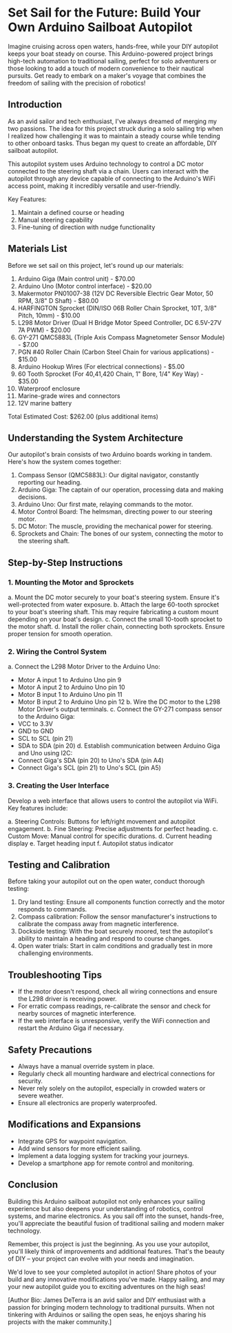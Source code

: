 # Set Sail for the Future: Build Your Own Arduino Sailboat Autopilot

Imagine cruising across open waters, hands-free, while your DIY autopilot keeps your boat steady on course. This Arduino-powered project brings high-tech automation to traditional sailing, perfect for solo adventurers or those looking to add a touch of modern convenience to their nautical pursuits. Get ready to embark on a maker's voyage that combines the freedom of sailing with the precision of robotics!

## Introduction

As an avid sailor and tech enthusiast, I've always dreamed of merging my two passions. The idea for this project struck during a solo sailing trip when I realized how challenging it was to maintain a steady course while tending to other onboard tasks. Thus began my quest to create an affordable, DIY sailboat autopilot.

This autopilot system uses Arduino technology to control a DC motor connected to the steering shaft via a chain. Users can interact with the autopilot through any device capable of connecting to the Arduino's WiFi access point, making it incredibly versatile and user-friendly.

Key Features:
1. Maintain a defined course or heading
2. Manual steering capability
3. Fine-tuning of direction with nudge functionality

## Materials List

Before we set sail on this project, let's round up our materials:

1. Arduino Giga (Main control unit) - $70.00
2. Arduino Uno (Motor control interface) - $20.00
3. Makermotor PN01007-38 (12V DC Reversible Electric Gear Motor, 50 RPM, 3/8" D Shaft) - $80.00
4. HARFINGTON Sprocket (DIN/ISO 06B Roller Chain Sprocket, 10T, 3/8" Pitch, 10mm) - $10.00
5. L298 Motor Driver (Dual H Bridge Motor Speed Controller, DC 6.5V-27V 7A PWM) - $20.00
6. GY-271 QMC5883L (Triple Axis Compass Magnetometer Sensor Module) - $7.00
7. PGN #40 Roller Chain (Carbon Steel Chain for various applications) - $15.00
8. Arduino Hookup Wires (For electrical connections) - $5.00
9. 60 Tooth Sprocket (For 40,41,420 Chain, 1" Bore, 1/4" Key Way) - $35.00
10. Waterproof enclosure
11. Marine-grade wires and connectors
12. 12V marine battery

Total Estimated Cost: $262.00 (plus additional items)

## Understanding the System Architecture

Our autopilot's brain consists of two Arduino boards working in tandem. Here's how the system comes together:

1. Compass Sensor (QMC5883L): Our digital navigator, constantly reporting our heading.
2. Arduino Giga: The captain of our operation, processing data and making decisions.
3. Arduino Uno: Our first mate, relaying commands to the motor.
4. Motor Control Board: The helmsman, directing power to our steering motor.
5. DC Motor: The muscle, providing the mechanical power for steering.
6. Sprockets and Chain: The bones of our system, connecting the motor to the steering shaft.

## Step-by-Step Instructions

### 1. Mounting the Motor and Sprockets

a. Mount the DC motor securely to your boat's steering system. Ensure it's well-protected from water exposure.
b. Attach the large 60-tooth sprocket to your boat's steering shaft. This may require fabricating a custom mount depending on your boat's design.
c. Connect the small 10-tooth sprocket to the motor shaft.
d. Install the roller chain, connecting both sprockets. Ensure proper tension for smooth operation.

### 2. Wiring the Control System

a. Connect the L298 Motor Driver to the Arduino Uno:
   - Motor A input 1 to Arduino Uno pin 9
   - Motor A input 2 to Arduino Uno pin 10
   - Motor B input 1 to Arduino Uno pin 11
   - Motor B input 2 to Arduino Uno pin 12
b. Wire the DC motor to the L298 Motor Driver's output terminals.
c. Connect the GY-271 compass sensor to the Arduino Giga:
   - VCC to 3.3V
   - GND to GND
   - SCL to SCL (pin 21)
   - SDA to SDA (pin 20)
d. Establish communication between Arduino Giga and Uno using I2C:
   - Connect Giga's SDA (pin 20) to Uno's SDA (pin A4)
   - Connect Giga's SCL (pin 21) to Uno's SCL (pin A5)

### 3. Creating the User Interface

Develop a web interface that allows users to control the autopilot via WiFi. Key features include:

a. Steering Controls: Buttons for left/right movement and autopilot engagement.
b. Fine Steering: Precise adjustments for perfect heading.
c. Custom Move: Manual control for specific durations.
d. Current heading display
e. Target heading input
f. Autopilot status indicator

## Testing and Calibration

Before taking your autopilot out on the open water, conduct thorough testing:

1. Dry land testing: Ensure all components function correctly and the motor responds to commands.
2. Compass calibration: Follow the sensor manufacturer's instructions to calibrate the compass away from magnetic interference.
3. Dockside testing: With the boat securely moored, test the autopilot's ability to maintain a heading and respond to course changes.
4. Open water trials: Start in calm conditions and gradually test in more challenging environments.

## Troubleshooting Tips

- If the motor doesn't respond, check all wiring connections and ensure the L298 driver is receiving power.
- For erratic compass readings, re-calibrate the sensor and check for nearby sources of magnetic interference.
- If the web interface is unresponsive, verify the WiFi connection and restart the Arduino Giga if necessary.

## Safety Precautions

- Always have a manual override system in place.
- Regularly check all mounting hardware and electrical connections for security.
- Never rely solely on the autopilot, especially in crowded waters or severe weather.
- Ensure all electronics are properly waterproofed.

## Modifications and Expansions

- Integrate GPS for waypoint navigation.
- Add wind sensors for more efficient sailing.
- Implement a data logging system for tracking your journeys.
- Develop a smartphone app for remote control and monitoring.

## Conclusion

Building this Arduino sailboat autopilot not only enhances your sailing experience but also deepens your understanding of robotics, control systems, and marine electronics. As you sail off into the sunset, hands-free, you'll appreciate the beautiful fusion of traditional sailing and modern maker technology.

Remember, this project is just the beginning. As you use your autopilot, you'll likely think of improvements and additional features. That's the beauty of DIY – your project can evolve with your needs and imagination.

We'd love to see your completed autopilot in action! Share photos of your build and any innovative modifications you've made. Happy sailing, and may your new autopilot guide you to exciting adventures on the high seas!

[Author Bio: James DeTerra is an avid sailor and DIY enthusiast with a passion for bringing modern technology to traditional pursuits. When not tinkering with Arduinos or sailing the open seas, he enjoys sharing his projects with the maker community.]
